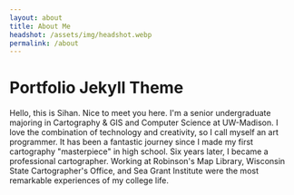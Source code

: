 ```yaml
---
layout: about
title: About Me
headshot: /assets/img/headshot.webp
permalink: /about
---
```


# Portfolio Jekyll Theme
Hello, this is Sihan. Nice to meet you here. I'm a senior undergraduate majoring in Cartography & GIS and Computer Science at UW-Madison. I love the combination of technology and creativity, so I call myself an art programmer. It has been a fantastic journey since I made my first cartography "masterpiece" in high school. Six years later, I became a professional cartographer. Working at Robinson's Map Library, Wisconsin State Cartographer's Office, and Sea Grant Institute were the most remarkable experiences of my college life.
